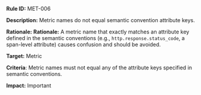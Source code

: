 **Rule ID:** MET-006

**Description:** Metric names do not equal semantic convention attribute keys.

**Rationale:** **Rationale:** A metric name that exactly matches an attribute key defined in the semantic conventions (e.g., `http.response.status_code`, a span-level attribute) causes confusion and should be avoided.

**Target:** Metric

**Criteria**: Metric names must not equal any of the attribute keys specified in semantic conventions.

**Impact:** Important
